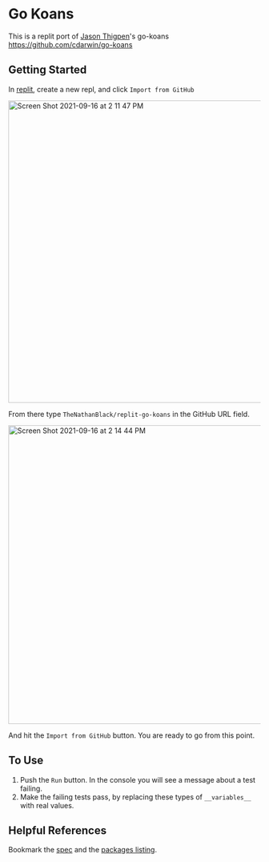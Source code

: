 # Go Koans

This is a replit port of [Jason Thigpen](https://github.com/cdarwin)'s go-koans https://github.com/cdarwin/go-koans

## Getting Started
In [replit](https://replit.com/), create a new repl, and click `Import from GitHub`

<img width="603" alt="Screen Shot 2021-09-16 at 2 11 47 PM" src="https://user-images.githubusercontent.com/1856320/133671447-d9b710ba-19cf-4086-a289-a8b9fdf1fc89.png">

From there type `TheNathanBlack/replit-go-koans` in the GitHub URL field.

<img width="596" alt="Screen Shot 2021-09-16 at 2 14 44 PM" src="https://user-images.githubusercontent.com/1856320/133671964-423d7892-1fd9-4e3e-891f-e00c40627e91.png">

And hit the `Import from GitHub` button. You are ready to go from this point.

## To Use

1. Push the `Run` button. In the console you will see a message about a test failing.
1. Make the failing tests pass, by replacing these types of `__variables__` with real values.

## Helpful References

Bookmark the [spec](http://golang.org/ref/spec) and the [packages listing](http://golang.org/pkg/).
